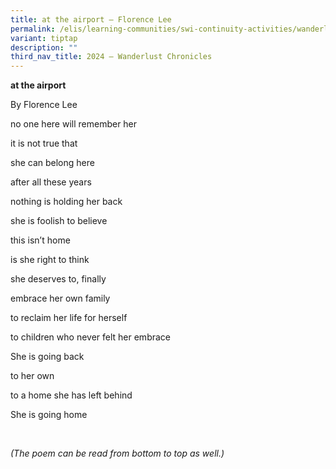```yaml
---
title: at the airport – Florence Lee
permalink: /elis/learning-communities/swi-continuity-activities/wanderlust-chronicles/florence-lee/
variant: tiptap
description: ""
third_nav_title: 2024 – Wanderlust Chronicles
---
```

<p><strong>at the airport</strong>
</p>
<p>By Florence Lee</p>
<p></p>
<p>no one here will remember her</p>
<p>it is not true that</p>
<p>she can belong here</p>
<p>after all these years&nbsp;</p>
<p>nothing is holding her back</p>
<p>she is foolish to believe&nbsp;</p>
<p>this isn’t home</p>
<p>is she right to think</p>
<p>she deserves to, finally</p>
<p>embrace her own family</p>
<p>to reclaim her life for herself</p>
<p>to children who never felt her embrace&nbsp;</p>
<p>She is going back&nbsp;</p>
<p>to her own</p>
<p>to a home she has left behind</p>
<p>She is going home</p>
<p>&nbsp;</p>
<p><em>(The poem can be read from bottom to top as well.)</em>
</p>
